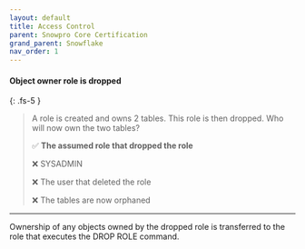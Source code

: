```yaml
---
layout: default
title: Access Control
parent: Snowpro Core Certification
grand_parent: Snowflake
nav_order: 1
---
```


#### Object owner role is dropped
{: .fs-5 }

> A role is created and owns 2 tables. This role is then dropped. Who will now own the two tables?
>
> ✅ **The assumed role that dropped the role**
>
> ❌ SYSADMIN
>
> ❌ The user that deleted the role
>
> ❌ The tables are now orphaned

***

Ownership of any objects owned by the dropped role is transferred to the role that executes the DROP ROLE command.



